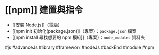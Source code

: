 # [[npm]] 建置與指令
- [[安裝 Node.js]]（電腦）
- [[npm init 初始化(package.json)]]（專案）：`package.json` 檔案
- [[npm install 尋找想要的 npm 模組]]（專案）：`node_modules`  資料夾


#js #advanceJs #library #framework #nodeJs #backEnd #module #npm